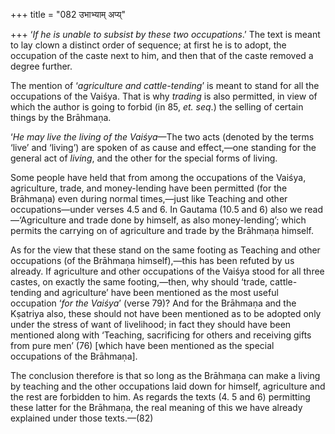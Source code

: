 +++
title = "082 उभाभ्याम् अप्य्"

+++
‘*If he is unable to subsist by these two occupations*.’ The text is
meant to lay clown a distinct order of sequence; at first he is to
adopt, the occupation of the caste next to him, and then that of the
caste removed a degree further.

The mention of ‘*agriculture and cattle-tending*’ is meant to stand for
all the occupations of the Vaiśya. That is why *trading* is also
permitted, in view of which the author is going to forbid (in 85, *et.
seq*.) the selling of certain things by the Brāhmaṇa.

‘*He may live the living of the Vaiśya*—The two acts (denoted by the
terms ‘live’ and ‘living’) are spoken of as cause and effect,—one
standing for the general act of *living*, and the other for the special
forms of living.

Some people have held that from among the occupations of the Vaiśya,
agriculture, trade, and money-lending have been permitted (for the
Brāhmaṇa) even during normal times,—just like Teaching and other
occupations—under verses 4.5 and 6. In Gautama (10.5 and 6) also we
read—‘Agriculture and trade done by himself, as also money-lending’;
which permits the carrying on of agriculture and trade by the Brāhmaṇa
himself.

As for the view that these stand on the same footing as Teaching and
other occupations (of the Brāhmaṇa himself),—this has been refuted by us
already. If agriculture and other occupations of the Vaiśya stood for
all three castes, on exactly the same footing,—then, why should ‘trade,
cattle-tending and agriculture’ have been mentioned as the most useful
occupation ‘*for* *the Vaiśya*’ (verse 79)? And for the Brāhmaṇa and the
Kṣatriya also, these should not have been mentioned as to be adopted
only under the stress of want of livelihood; in fact they should have
been mentioned along with ‘Teaching, sacrificing for others and
receiving gifts from pure men’ (76) \[which have been mentioned as the
special occupations of the Brāhmaṇa\].

The conclusion therefore is that so long as the Brāhmaṇa can make a
living by teaching and the other occupations laid down for himself,
agriculture and the rest are forbidden to him. As regards the texts (4.
5 and 6) permitting these latter for the Brāhmaṇa, the real meaning of
this we have already explained under those texts.—(82)


